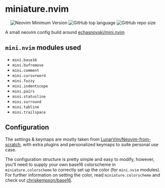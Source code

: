 # miniature.nvim

<div align="center">

  ![Neovim Minimum Version](https://img.shields.io/badge/Neovim-0.6.0+-blueviolet.svg?style=for-the-badge&logo=Neovim)
  ![GitHub top language](https://img.shields.io/github/languages/top/smb374/miniature.nvim?logo=Lua&style=for-the-badge)
  ![GitHub repo size](https://img.shields.io/github/repo-size/smb374/miniature.nvim?logo=GitHub&style=for-the-badge)
  
</div>

A small neovim config build around [echasnovski/mini.nvim](https://github.com/echasnovski/mini.nvim)

## `mini.nvim` modules used

- `mini.base16`
- `mini.bufremove`
- `mini.comment`
- `mini.cursorword`
- `mini.fuzzy`
- `mini.indentscope`
- `mini.pairs`
- `mini.statusline`
- `mini.surround`
- `mini.tabline`
- `mini.trailspace`

## Configuration
The settings & keymaps are mostly taken from [LunarVim/Neovim-from-scratch](https://github.com/LunarVim/Neovim-from-scratch),
with extra plugins and personalized keymaps to suite personal use case.

The configuration structure is pretty simple and easy to modify, however, you'll need to supply your own base16 colorscheme
in `miniature.colorscheme` to correctly set up the color (for `mini.nvim` modules).
For further information on setting the color, read `miniature.colorscheme` and check out [chriskempson/base16](https://github.com/chriskempson/base16).

